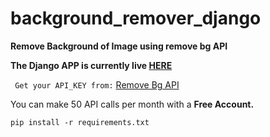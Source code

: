 # background_remover_django
**Remove Background of Image using remove bg API** 

**The Django APP is currently live [HERE](https://remove-bg-django.herokuapp.com/)**

``` Get your API_KEY from:``` [Remove Bg API](https://www.remove.bg/api#remove-background)

You can make 50 API calls per month with a **Free Account.**

``` pip install -r requirements.txt ```
